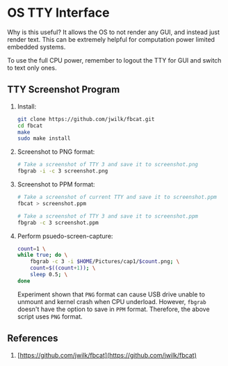 # OS TTY Interface

Why is this useful? It allows the OS to not render any GUI, and instead just render text. This can be extremely helpful for computation power limited embedded systems.

To use the full CPU power, remember to logout the TTY for GUI and switch to text only ones.

## TTY Screenshot Program

1. Install:
    ```bash
    git clone https://github.com/jwilk/fbcat.git
    cd fbcat
    make
    sudo make install
    ```
2. Screenshot to PNG format:
    ```bash
    # Take a screenshot of TTY 3 and save it to screenshot.png
    fbgrab -i -c 3 screenshot.png
    ```
3. Screenshot to PPM format:
    ```bash
    # Take a screenshot of current TTY and save it to screenshot.ppm
    fbcat > screenshot.ppm
    ```
    ```bash
    # Take a screenshot of TTY 3 and save it to screenshot.ppm
    fbgrab -c 3 screenshot.ppm
    ```
4. Perform psuedo-screen-capture:
    ```bash
    count=1 \
    while true; do \
        fbgrab -c 3 -i $HOME/Pictures/cap1/$count.png; \
        count=$((count+1)); \
        sleep 0.5; \
    done
    ```
    Experiment shown that `PNG` format can cause USB drive unable to unmount and kernel crash when CPU underload. However, `fbgrab` doesn't have the option to save in `PPM` format. Therefore, the above script uses `PNG` format.

## References

1. [https://github.com/jwilk/fbcat](https://github.com/jwilk/fbcat)
